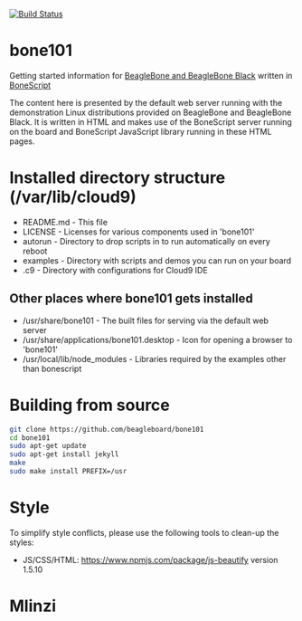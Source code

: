 [![Build Status](https://travis-ci.org/beagleboard/bone101.svg?branch=gh-pages)](https://travis-ci.org/beagleboard/bone101)

bone101
=======

Getting started information for [BeagleBone and BeagleBone Black](http://beagleboard.org) written in
[BoneScript](http://beagleboard.org/bonescript)

The content here is presented by the default web server running with the demonstration Linux distributions
provided on BeagleBone and BeagleBone Black. It is written in HTML and makes use of the BoneScript server running
on the board and BoneScript JavaScript library running in these HTML pages.

Installed directory structure (/var/lib/cloud9)
===============================================

* README.md - This file
* LICENSE - Licenses for various components used in 'bone101'
* autorun - Directory to drop scripts in to run automatically on every reboot 
* examples - Directory with scripts and demos you can run on your board
* .c9 - Directory with configurations for Cloud9 IDE

Other places where bone101 gets installed
-----------------------------------------

* /usr/share/bone101 - The built files for serving via the default web server
* /usr/share/applications/bone101.desktop - Icon for opening a browser to 'bone101'
* /usr/local/lib/node\_modules - Libraries required by the examples other than bonescript

Building from source
====================

```sh
git clone https://github.com/beagleboard/bone101
cd bone101
sudo apt-get update
sudo apt-get install jekyll
make
sudo make install PREFIX=/usr
```

Style
=====

To simplify style conflicts, please use the following tools to clean-up the styles:
* JS/CSS/HTML: https://www.npmjs.com/package/js-beautify version 1.5.10
# Mlinzi
